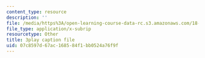 ```yaml
---
content_type: resource
description: ''
file: /media/https%3A/open-learning-course-data-rc.s3.amazonaws.com/18-650-statistics-for-applications-fall-2016/07c8597d67ac168584f1bb0524a76f9f_phbw9r1iUDI.srt
file_type: application/x-subrip
resourcetype: Other
title: 3play caption file
uid: 07c8597d-67ac-1685-84f1-bb0524a76f9f
---
```


